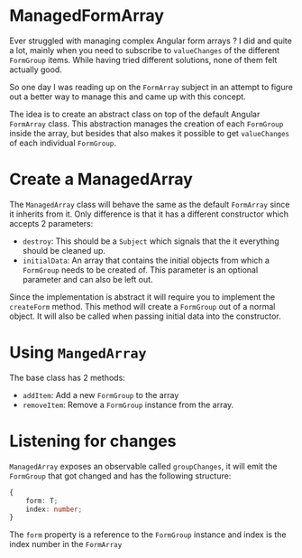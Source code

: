 # ManagedFormArray

Ever struggled with managing complex Angular form arrays ? I did and quite a lot, mainly when you need to subscribe to `valueChanges`
of the different `FormGroup` items. While having tried different solutions, none of them felt actually good.

So one day I was reading up on the `FormArray` subject in an attempt to figure out a better way to manage this and came up with this concept.

The idea is to create an abstract class on top of the default Angular `FormArray` class. This abstraction manages the creation of each `FormGroup`
inside the array, but besides that also makes it possible to get `valueChanges` of each individual `FormGroup`.

# Create a ManagedArray
The `ManagedArray` class will behave the same as the default `FormArray` since it inherits from it. Only difference is that it has a different constructor
which accepts 2 parameters:
- `destroy`: This should be a `Subject` which signals that the it everything should be cleaned up.
- `initialData`: An array that contains the initial objects from which a `FormGroup` needs to be created of. This parameter is an optional parameter and can also be left out.

Since the implementation is abstract it will require you to implement the `createForm` method. This method will create a `FormGroup` out of a normal object.
It will also be called when passing initial data into the constructor.

# Using `MangedArray`
The base class has 2 methods:
- `addItem`: Add a new `FormGroup` to the array
- `removeItem`: Remove a `FormGroup` instance from the array.

# Listening for changes
`ManagedArray` exposes an observable called `groupChanges`, it will emit the `FormGroup` that got changed and has the following structure:
```typescript
{
    form: T;
    index: number;
}
```
The `form` property is a reference to the `FormGroup` instance and index is the index number in the `FormArray`
